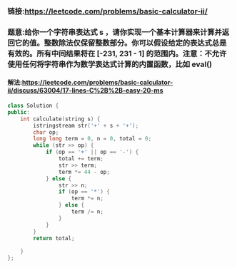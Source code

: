 ### 链接:https://leetcode.com/problems/basic-calculator-ii/

### 题意:给你一个字符串表达式 s ，请你实现一个基本计算器来计算并返回它的值。整数除法仅保留整数部分。你可以假设给定的表达式总是有效的。所有中间结果将在 [-231, 231 - 1] 的范围内。注意：不允许使用任何将字符串作为数学表达式计算的内置函数，比如 eval() 

#### 解法:https://leetcode.com/problems/basic-calculator-ii/discuss/63004/17-lines-C%2B%2B-easy-20-ms

```c++
class Solution {
public:
    int calculate(string s) {
        istringstream str('+' + s + '+');
        char op;
        long long term = 0, n = 0, total = 0;
        while (str >> op) {
            if (op == '+' || op == '-') {
                total += term;
                str >> term;
                term *= 44 - op;
            } else {
                str >> n;
                if (op == '*') {
                    term *= n;
                } else {
                    term /= n;
                }
            }
        }
        return total;
        
    }
};
```

